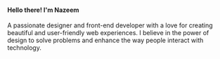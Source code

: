 #### Hello there! I'm Nazeem
A passionate designer and front-end developer with a love for creating beautiful and user-friendly web experiences. I believe in the power of design to solve problems and enhance the way people interact with technology.



<!--
**Nazeem-c/Nazeem-c** is a ✨ _special_ ✨ repository because its `README.md` (this file) appears on your GitHub profile.

Here are some ideas to get you started:

- 🔭 I’m currently working on ...
- 🌱 I’m currently learning ...
- 👯 I’m looking to collaborate on ...
- 🤔 I’m looking for help with ...
- 💬 Ask me about ...
- 📫 How to reach me: ...
- 😄 Pronouns: ...
- ⚡ Fun fact: ...
-->
